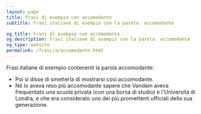 ```yaml
---
layout: page
title: Frasi di esempio con accomodante 
subtitle: Frasi italiane di esempio con la parola  accomodante

og_title: Frasi di esempio con accomodante 
og_description: Frasi italiane di esempio con la parola  accomodante
og_type: website
permalink: /frasi/a/accomodante.html
---
```


Frasi italiane di esempio contenenti la parola accomodante:


- Poi si disse di smetterla di mostrarsi così accomodante.
- Né lo aveva reso più accomodante sapere che Vandam aveva frequentato una scuola privata (con una borsa di studio) e l'Università di Londra, e che era considerato uno dei più promettenti ufficiali della sua generazione.
